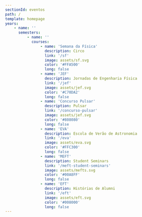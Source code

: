 ```yaml
---
sectionId: eventos
path: /
template: homepage
years:
    - name: ''
      semesters:
          - name: ''
            courses:
                - name: 'Semana da Física'
                  description: Circo
                  link: '/sf'
                  image: assets/sf.svg
                  color: '#FFA500'
                  long: false
                - name: 'JEF'
                  description: Jornadas de Engenharia Física
                  link: '/jef'
                  image: assets/jef.svg
                  color: '#C70DA2'
                  long: false
                - name: 'Concurso Pulsar'
                  description: Pulsar
                  link: '/concurso-pulsar'
                  image: assets/jef.svg
                  color: '#808080'
                  long: false
                - name: 'EVA'
                  description: Escola de Verão de Astronomia
                  link: '/eva'
                  image: assets/eva.svg
                  color: '#FFC300'
                  long: false
                - name: 'MEFT'
                  description: Student Seminars
                  link: '/meft-student-seminars'
                  image: assets/mefts.svg
                  color: '#00A8FF'
                  long: false
                - name: 'EFT'
                  description: Histórias de Alumni
                  link: '/eft'
                  image: assets/eft.svg
                  color: '#008000'
                  long: false
---
```

